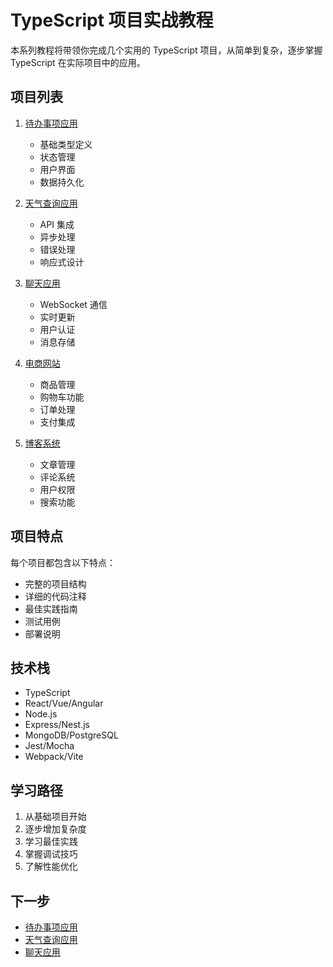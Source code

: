 # TypeScript 项目实战教程

本系列教程将带领你完成几个实用的 TypeScript 项目，从简单到复杂，逐步掌握 TypeScript 在实际项目中的应用。

## 项目列表

1. [待办事项应用](./01-todo-app.md)
   - 基础类型定义
   - 状态管理
   - 用户界面
   - 数据持久化

2. [天气查询应用](./02-weather-app.md)
   - API 集成
   - 异步处理
   - 错误处理
   - 响应式设计

3. [聊天应用](./03-chat-app.md)
   - WebSocket 通信
   - 实时更新
   - 用户认证
   - 消息存储

4. [电商网站](./04-ecommerce.md)
   - 商品管理
   - 购物车功能
   - 订单处理
   - 支付集成

5. [博客系统](./05-blog-system.md)
   - 文章管理
   - 评论系统
   - 用户权限
   - 搜索功能

## 项目特点

每个项目都包含以下特点：

- 完整的项目结构
- 详细的代码注释
- 最佳实践指南
- 测试用例
- 部署说明

## 技术栈

- TypeScript
- React/Vue/Angular
- Node.js
- Express/Nest.js
- MongoDB/PostgreSQL
- Jest/Mocha
- Webpack/Vite

## 学习路径

1. 从基础项目开始
2. 逐步增加复杂度
3. 学习最佳实践
4. 掌握调试技巧
5. 了解性能优化

## 下一步

- [待办事项应用](./01-todo-app.md)
- [天气查询应用](./02-weather-app.md)
- [聊天应用](./03-chat-app.md) 